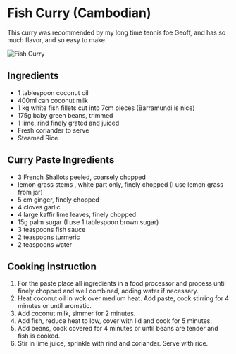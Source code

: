 # Fish Curry \(Cambodian\)

This curry was recommended by my long time tennis foe Geoff, and has so much flavor, and so easy to make.

![Fish Curry](../.gitbook/assets/fish-curry.jpg)

## Ingredients

* 1 tablespoon coconut oil
* 400ml can coconut milk
* 1 kg white fish fillets cut into 7cm pieces \(Barramundi is nice\)
* 175g baby green beans, trimmed
* 1 lime, rind finely grated and juiced
* Fresh coriander to serve
* Steamed Rice

## Curry Paste Ingredients

* 3 French Shallots peeled, coarsely chopped
* lemon grass stems , white part only, finely chopped \(I use lemon grass from jar\)
* 5 cm ginger, finely chopped
* 4 cloves garlic
* 4 large kaffir lime leaves, finely chopped
* 15g palm sugar \(I use 1 tablespoon brown sugar\)
* 3 teaspoons fish sauce
* 2 teaspoons turmeric
* 2 teaspoons water

## Cooking instruction

1. For the paste place all ingredients in a food processor and process until finely chopped and well combined, adding water if necessary.
2. Heat coconut oil in wok over medium heat.  Add paste, cook stirring for 4 minutes or until aromatic.
3. Add coconut milk, simmer for 2 minutes. 
4. Add fish, reduce heat to low, cover with lid and cook for 5 minutes.
5. Add beans, cook covered for 4 minutes or until beans are tender and fish is cooked.
6. Stir in lime juice, sprinkle with rind and coriander.  Serve with rice.

